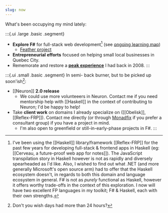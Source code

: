 ```yaml
---
slug: now
---
```


What's been occupying my mind lately:

:::{.ui .large .basic .segment}
- **Explore F\#** for full-stack web development[^reflex] (see [ongoing learning map](https://srid.github.io/learning-fsharp/))
	- [Feather project](https://github.com/srid/Feather)
- **Entrepreneurial efforts** focused on helping small local businesses in Quebec City.
- Rememorate and restore a [**peak experience**](http://www.actualfreedom.com.au/library/topics/pce.) I had back in 2008.
:::

:::{.ui .small .basic .segment}
In semi- back burner, but to be picked up soon'ish[^24h]:

- [[Neuron]] **2.0 release**
	- We could use more volunteeers in Neuron. Contact me if you need mentorship help with [[Haskell]] in the context of contributing to Neuron; I'd be happy to help!
- Take **client work** on domains I already specialize on ([[Obelisk]], [[Reflex-FRP]]). Contact me directly (or through [Monadfix](https://monadfix.com/) if you prefer a consultant group) if you have a project in mind.
	- I'm also open to greenfield or still-in-early-phase projects in F#. 
:::

[^reflex]: I've been using the [[Haskell]] library/framework [[Reflex-FRP]] for the past few years for developing full-stack & frontend apps in Haskell (eg: [[Cerveau, a future-proof web app for notes]]). The JavaScript transpilation story in Haskell however is not as rapidly and diversely spearheaded as I'd like. Also, I wished to find out what .NET (and more generally Microsoft's open source arm) had to offer that the Haskell ecosystem doesn't, in regards to both this domain and language ecosystem in general. F# is not as *purely* functional as Haskell, however it offers worthy trade-offs in the context of this exploration. I now will have two excellent FP languages in my toolkit; F# & Haskell, each with their own strengths.

[^24h]: Don't you wish days had more than 24 hours?